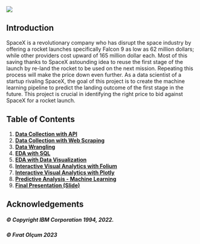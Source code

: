 <img src="https://github.com/firatolcum/Portfolio_Projects/blob/master/8-IBM_Data_Science_SpaceX_Capstone_Project/img.png">

## Introduction

SpaceX is a revolutionary company who has disrupt the space industry by offering a rocket launches specifically Falcon 9 as low as 62 million dollars; while other providers cost upward of 165 million dollar each. Most of this saving thanks to SpaceX astounding idea to reuse the first stage of the launch by re-land the rocket to be used on the next mission. Repeating this process will make the price down even further. As a data scientist of a startup rivaling SpaceX, the goal of this project is to create the machine learning pipeline to predict the landing outcome of the first stage in the future. This project is crucial in identifying the right price to bid against SpaceX for a rocket launch.

## Table of Contents
1. [**Data Collection with API**](https://github.com/firatolcum/Portfolio_Projects/blob/master/8-IBM_Data_Science_SpaceX_Capstone_Project/01_SpaceX_Data_Collection_API.ipynb)
2. [**Data Collection with Web Scraping**](8-IBM_Data_Science_SpaceX_Capstone_Project/02_SpaceX_Web_Scraping.ipynb)
3. [**Data Wrangling**](8-IBM_Data_Science_SpaceX_Capstone_Project/03_SpaceX_Data_Wrangling.ipynb)
4. [**EDA with SQL**](8-IBM_Data_Science_SpaceX_Capstone_Project/04_SpaceX_EDA_SQL.ipynb)
5. [**EDA with Data Visualization**](8-IBM_Data_Science_SpaceX_Capstone_Project/05_SpaceX_EDA_Data_Visualization.ipynb)
6. [**Interactive Visual Analytics with Folium**](8-IBM_Data_Science_SpaceX_Capstone_Project/06_SpaceX_Interactive_Visual_Analytics_Folium.ipynb)
7. [**Interactive Visual Analytics with Plotly**](8-IBM_Data_Science_SpaceX_Capstone_Project/07_SpaceX_Interactive_Visual_Analytics_Plotly.py)
8. [**Predictive Analysis - Machine Learning**](8-IBM_Data_Science_SpaceX_Capstone_Project/08_SpaceX_Predictive_Analytics.ipynb)
9. [**Final Presentation (Slide)**](8-IBM_Data_Science_SpaceX_Capstone_Project/IBM_Data_Science_SpaceX_Capstone_Project_Presentation.pdf)


## Acknowledgements 

##### © Copyright IBM Corporation 1994, 2022.
##### © Fırat Olçum 2023
